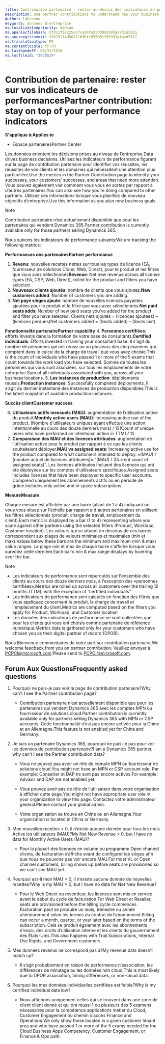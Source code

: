 ```yaml
---
title: Contribution partenaire - rester au-dessus des indicateurs de performance | L’espace partenaires
Description: Use partner contributions to understand how your business is growing and succeeding
Author: labrenne
keywords: données d'entreprise
ms.localizationpriority: medium
ms.openlocfilehash: bfdc1f67225ac7ca24fa33d3992b95617d16b321
ms.sourcegitcommit: 92629114d5081103bfe555081f69997af4ed56f2
ms.translationtype: MT
ms.contentlocale: fr-FR
ms.lasthandoff: 08/31/2018
ms.locfileid: "2875529"
---
```

# <a name="partner-contribution-stay-on-top-of-your-performance-indicators"></a><span data-ttu-id="cff2f-103">Contribution de partenaire: rester sur vos indicateurs de performances</span><span class="sxs-lookup"><span data-stu-id="cff2f-103">Partner contribution: stay on top of your performance indicators</span></span>

**<span data-ttu-id="cff2f-104">S'applique à:</span><span class="sxs-lookup"><span data-stu-id="cff2f-104">Applies to</span></span>**
- <span data-ttu-id="cff2f-105">Espace partenaires</span><span class="sxs-lookup"><span data-stu-id="cff2f-105">Partner Center</span></span>

<span data-ttu-id="cff2f-106">Les données orientent les décisions prises au niveau de l’entreprise.</span><span class="sxs-lookup"><span data-stu-id="cff2f-106">Data drives business decisions.</span></span> <span data-ttu-id="cff2f-107">Utilisez les indicateurs de performance figurant sur la page de contribution partenaire pour identifier vos réussites, les réussites de vos clients et les domaines qui nécessitent une attention plus particulière.</span><span class="sxs-lookup"><span data-stu-id="cff2f-107">Use the metrics in the Partner Contribution page to identify your successes, your customers’ successes, and areas that need more attention.</span></span> <span data-ttu-id="cff2f-108">Vous pouvez également voir comment vous vous en sortez par rapport à d’autres partenaires.</span><span class="sxs-lookup"><span data-stu-id="cff2f-108">You can also see how you’re doing compared to other partners.</span></span> <span data-ttu-id="cff2f-109">Utilisez ces informations lorsque vous planifiez de nouveau objectifs d’entreprise.</span><span class="sxs-lookup"><span data-stu-id="cff2f-109">Use this information as you plan new business goals.</span></span>

>[!NOTE]
><span data-ttu-id="cff2f-110">Contribution partenaire n’est actuellement disponible que pour les partenaires qui vendent Dynamics 365.</span><span class="sxs-lookup"><span data-stu-id="cff2f-110">Partner contribution is currently available only for those partners selling Dynamics 365.</span></span>

<span data-ttu-id="cff2f-111">Nous suivons les indicateurs de performance suivants:</span><span class="sxs-lookup"><span data-stu-id="cff2f-111">We are tracking the following metrics:</span></span>

**<span data-ttu-id="cff2f-112">Performances des partenaires</span><span class="sxs-lookup"><span data-stu-id="cff2f-112">Partner performance</span></span>**

1. <span data-ttu-id="cff2f-113">**Revenu**: nouvelles recettes nettes sur tous les types de licence (EA, fournisseur de solutions Cloud, Web, Direct), pour le produit et les filtres que vous avez sélectionnés</span><span class="sxs-lookup"><span data-stu-id="cff2f-113">**Revenue**: Net new revenue across all license types (EA, CSP, Web, Direct), rolled for the product and filters you have selected</span></span>
2. <span data-ttu-id="cff2f-114">**Nouveaux clients ajoutés**: nombre de clients que vous ajoutez.</span><span class="sxs-lookup"><span data-stu-id="cff2f-114">**New customers added**: Number of customers you are adding.</span></span>
3. <span data-ttu-id="cff2f-115">**Net payé sièges ajoute**: nombre de nouvelles licences payantes ajoutées pour le produit et le filtre que vous avez sélectionnés.</span><span class="sxs-lookup"><span data-stu-id="cff2f-115">**Net paid seats adds**: Number of new paid seats you’ve added for the product and filter you have selected.</span></span>  <span data-ttu-id="cff2f-116">Clients nets ajoutés = (licences ajoutées) – (licences perdues)</span><span class="sxs-lookup"><span data-stu-id="cff2f-116">Net customers added = (Seats added) – (Seats lost)</span></span> 

**<span data-ttu-id="cff2f-117">Fonctionnalité partenaire</span><span class="sxs-lookup"><span data-stu-id="cff2f-117">Partner capability</span></span>**
4. <span data-ttu-id="cff2f-118">**Personnes certifiées**: efforts investis dans la formation de votre base de consultants.</span><span class="sxs-lookup"><span data-stu-id="cff2f-118">**Certified individuals**: Efforts invested in training your consultant base.</span></span> <span data-ttu-id="cff2f-119">Il s'agit du nombre de personnes qui ont réussi un ou plusieurs des cinq examens qui comptent dans le calcul de la charge de travail que vous avez choisie.</span><span class="sxs-lookup"><span data-stu-id="cff2f-119">This is the count of individuals who have passed 1 or more of the 5 exams that count towards the work load you have selected.</span></span> <span data-ttu-id="cff2f-120">Somme de toutes les personnes qui vous sont associées, sur tous les emplacements de votre entreprise.</span><span class="sxs-lookup"><span data-stu-id="cff2f-120">Sum of all individuals associated with you, across all your business locations.</span></span>
5. <span data-ttu-id="cff2f-121">**Les instances de production**: déploiements réussis.</span><span class="sxs-lookup"><span data-stu-id="cff2f-121">**Production instances**: Successfully completed deployments.</span></span> <span data-ttu-id="cff2f-122">Il s’agit du dernier instantané des instances de production disponibles.</span><span class="sxs-lookup"><span data-stu-id="cff2f-122">This is the latest snapshot of available production instances.</span></span>

**<span data-ttu-id="cff2f-123">Succès client</span><span class="sxs-lookup"><span data-stu-id="cff2f-123">Customer success</span></span>**

6.  <span data-ttu-id="cff2f-124">**Utilisateurs actifs mensuels (MAU)**: augmentation de l’utilisation active du produit.</span><span class="sxs-lookup"><span data-stu-id="cff2f-124">**Monthly active users (MAU)**: Increasing active use of the product.</span></span>
<span data-ttu-id="cff2f-125">(Nombre d’utilisateurs uniques ayant effectué une action intentionnelle au cours des douze derniers mois) / 12</span><span class="sxs-lookup"><span data-stu-id="cff2f-125">(Count of unique users who have performed an intentional action in TTM) / 12</span></span>
7. <span data-ttu-id="cff2f-126">**Comparaison des MAU et des licences attribuées**: augmentation de l’utilisation active pour le produit par rapport à ce que les clients souhaitaient déployer.</span><span class="sxs-lookup"><span data-stu-id="cff2f-126">**MAU vs assigned seats**: Increasing active use for the product compared to what customers intended to deploy.</span></span> <span data-ttu-id="cff2f-127">«(MAU) / (nombre actuel de licences attribuées)».</span><span class="sxs-lookup"><span data-stu-id="cff2f-127">“(MAU) / (Current count of assigned seats)”.</span></span> <span data-ttu-id="cff2f-128">Les licences attribuées incluent des licences qui ont été déployées sur les comptes d’utilisateurs spécifiques.</span><span class="sxs-lookup"><span data-stu-id="cff2f-128">Assigned seats includes licenses that have been deployed to specific user accounts.</span></span>  <span data-ttu-id="cff2f-129">Comprend uniquement les abonnements actifs ou en période de grâce.</span><span class="sxs-lookup"><span data-stu-id="cff2f-129">Includes only active and in-grace subscriptions.</span></span> 


**<span data-ttu-id="cff2f-130">Mesure</span><span class="sxs-lookup"><span data-stu-id="cff2f-130">Measure</span></span>**

<span data-ttu-id="cff2f-131">Chaque mesure est affichée par une barre (allant de 1 à 4) indiquant où vous vous situez sur l'échelle par rapport à d'autres partenaires en utilisant les filtres sélectionnés (produit, charge de travail, emplacement du client).</span><span class="sxs-lookup"><span data-stu-id="cff2f-131">Each metric is displayed by a bar (1 to 4) representing where you scale against other partners using the selected filters (Product, Workload, Customer location).</span></span> <span data-ttu-id="cff2f-132">Les valeurs qui se situent en dessous de ces barres correspondent aux plages de valeurs minimales et maximales (min et max).</span><span class="sxs-lookup"><span data-stu-id="cff2f-132">Values below these bars are the minimum and maximum (min & max) value ranges.</span></span> <span data-ttu-id="cff2f-133">La plage min et max de chaque barre s'affiche lorsque vous survolez cette dernière.</span><span class="sxs-lookup"><span data-stu-id="cff2f-133">Each bar’s min & max range displays by hovering over the bar.</span></span>  

>[!NOTE] 
>- <span data-ttu-id="cff2f-134">Les indicateurs de performance sont répercutés sur l'ensemble des clients au cours des douze derniers mois, à l'exception des «personnes certifiées».</span><span class="sxs-lookup"><span data-stu-id="cff2f-134">Metrics are rolled up across all customers over the trailing 12 months (TTM), with the exception of “certified individuals”</span></span>        
>- <span data-ttu-id="cff2f-135">Les indicateurs de performance sont calculés en fonction des filtres que vous appliquez concernant le produit, la charge de travail et l'emplacement du client.</span><span class="sxs-lookup"><span data-stu-id="cff2f-135">Metrics are computed based on the filters you apply for Product, Workload, and Customer location</span></span>
>- <span data-ttu-id="cff2f-136">Les données des indicateurs de performance ne sont collectées que pour les clients qui vous ont choisis comme partenaire de référence numérique.</span><span class="sxs-lookup"><span data-stu-id="cff2f-136">Metrics data is gathered only for your customers who have chosen you as their digital partner of record (DPOR).</span></span> 

<span data-ttu-id="cff2f-137">Nous Bienvenue commentaires de votre part sur contribution partenaire.</span><span class="sxs-lookup"><span data-stu-id="cff2f-137">We welcome feedback from you on partner contribution.</span></span> <span data-ttu-id="cff2f-138">Veuillez envoyer à PCPCI@microsoft.com.</span><span class="sxs-lookup"><span data-stu-id="cff2f-138">Please send to PCPCI@microsoft.com.</span></span>  

## <a name="frequently-asked-questions"></a><span data-ttu-id="cff2f-139">Forum Aux Questions</span><span class="sxs-lookup"><span data-stu-id="cff2f-139">Frequently asked questions</span></span>

1. <span data-ttu-id="cff2f-140">Pourquoi ne puis-je pas voir la page de contribution partenaire?</span><span class="sxs-lookup"><span data-stu-id="cff2f-140">Why can't I see the Partner contribution page?</span></span>
    - <span data-ttu-id="cff2f-141">Contribution partenaire n’est actuellement disponible que pour les partenaires qui vendent Dynamics 365 avec les comptes MPN ou fournisseur de solutions cloud.</span><span class="sxs-lookup"><span data-stu-id="cff2f-141">Partner contribution is currently available only for partners selling Dynamics 365 with MPN or CSP accounts.</span></span> <span data-ttu-id="cff2f-142">Cette fonctionnalité n’est pas encore activée pour la Chine et en Allemagne.</span><span class="sxs-lookup"><span data-stu-id="cff2f-142">This feature is not enabled yet for China and Germany.</span></span>
2. <span data-ttu-id="cff2f-143">Je suis un partenaire Dynamics 365, pourquoi ne puis-je pas pour voir les données de contribution partenaire?</span><span class="sxs-lookup"><span data-stu-id="cff2f-143">I am a Dynamics 365 partner, why can't I see the Partner contribution data?</span></span>
      - <span data-ttu-id="cff2f-144">Vous ne pouvez pas avoir un rôle de compte MPN ou fournisseur de solutions cloud.</span><span class="sxs-lookup"><span data-stu-id="cff2f-144">You might not have an MPN or CSP account role.</span></span> <span data-ttu-id="cff2f-145">Par exemple: Conseiller et DAP ne sont pas encore activés.</span><span class="sxs-lookup"><span data-stu-id="cff2f-145">For example: Advisor and DAP are not enabled yet.</span></span>  
    - <span data-ttu-id="cff2f-146">Vous pouvez avoir pas de rôle de l’utilisateur dans votre organisation à afficher cette page.</span><span class="sxs-lookup"><span data-stu-id="cff2f-146">You might not have appropriate user role in your organization to view this page.</span></span> <span data-ttu-id="cff2f-147">Contactez votre administrateur général.</span><span class="sxs-lookup"><span data-stu-id="cff2f-147">Please contact your global admin.</span></span>

    - <span data-ttu-id="cff2f-148">Votre organisation se trouve en Chine ou en Allemagne.</span><span class="sxs-lookup"><span data-stu-id="cff2f-148">Your organization is located in China or Germany.</span></span>

3. <span data-ttu-id="cff2f-149">Mon nouvelles recettes > 0, il n’existe aucune donnée pour tous les mois Active les utilisateurs (MAU)?</span><span class="sxs-lookup"><span data-stu-id="cff2f-149">My Net New Revenue > 0, but I have no data for Monthly Active Users (MAU)?</span></span>
    - <span data-ttu-id="cff2f-150">Pour la plupart des licences en volume ou programme Open channel clients, de facturation s’affiche avant de configurer les sièges afin que nous ne pouvons pas voir encore MAU.</span><span class="sxs-lookup"><span data-stu-id="cff2f-150">For most VL or Open channel customers, billing shows up before seats are provisioned so we can't see MAU yet.</span></span>

4.  <span data-ttu-id="cff2f-151">Pourquoi est-il mon MAU > 0, il n’existe aucune donnée de nouvelles recettes?</span><span class="sxs-lookup"><span data-stu-id="cff2f-151">Why is my MAU > 0, but I have no data for Net New Revenue?</span></span>
    - <span data-ttu-id="cff2f-152">Pour le Web Direct ou revendeur, les licences sont mis en service avant le début du cycle de facturation.</span><span class="sxs-lookup"><span data-stu-id="cff2f-152">For Web Direct or Reseller, seats are provisioned before the billing cycle commences.</span></span> <span data-ttu-id="cff2f-153">Facturation peut se produire un mois, trimestre ou année ultérieurement selon les termes du contrat de l’abonnement.</span><span class="sxs-lookup"><span data-stu-id="cff2f-153">Billing can occur a month, quarter, or year later based on the terms of the subscription.</span></span> <span data-ttu-id="cff2f-154">Cela se produit également avec les abonnements d’essai, des droits d’utilisation interne et les clients du gouvernement des États-Unis.</span><span class="sxs-lookup"><span data-stu-id="cff2f-154">This also happens with Trial Subscriptions, Internal Use Rights, and Government customers.</span></span>
5.  <span data-ttu-id="cff2f-155">Mes données revenus ne correspond pas à?</span><span class="sxs-lookup"><span data-stu-id="cff2f-155">My revenue data doesn’t match up?</span></span>
    - <span data-ttu-id="cff2f-156">Il s’agit probablement en raison de performance n’association, les différences de minutage ou les données non cloud.</span><span class="sxs-lookup"><span data-stu-id="cff2f-156">This is most likely due to DPOR association, timing differences, or non-cloud data.</span></span>
6.  <span data-ttu-id="cff2f-157">Pourquoi les mes données individuelles certifiées est faible?</span><span class="sxs-lookup"><span data-stu-id="cff2f-157">Why is my certified individual data low?</span></span>
    - <span data-ttu-id="cff2f-158">Nous affichons uniquement celles qui se trouvent dans une zone de client client donné et qui ont réussi 1 ou plusieurs des 5 examens nécessaires pour la compétence applications métier du Cloud, Customer Engagement ou chemin d’accès Finance and Operations.</span><span class="sxs-lookup"><span data-stu-id="cff2f-158">We only show those located in a given customer tenant area and who have passed 1 or more of the 5 exams needed for the Cloud Business Apps Competency, Customer Engagement, or Finance & Ops path.</span></span>   